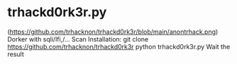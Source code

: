 # trhackd0rk3r.py
(https://github.com/trhacknon/trhackd0rk3r/blob/main/anontrhack.png) 
Dorker with sqli/lfi,/... Scan
Installation:
git clone https://github.com/trhacknon/trhackd0rk3r
python trhackd0rk3r.py
Wait the result
